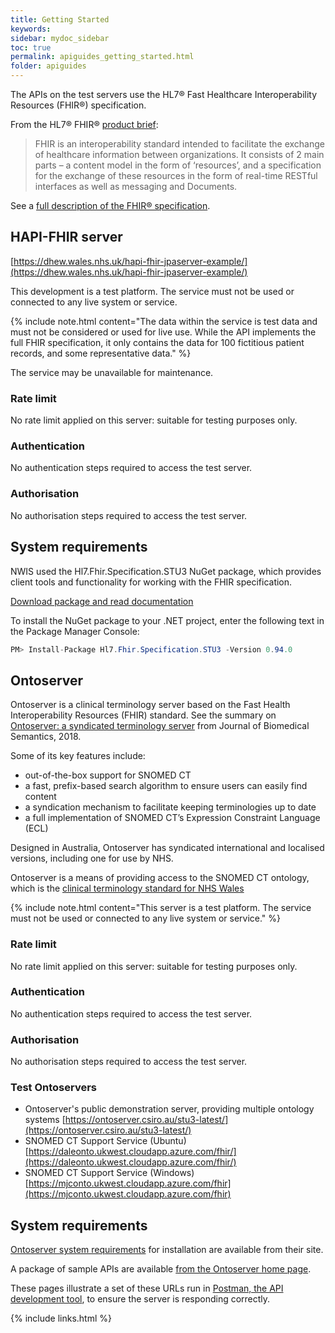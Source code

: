 ```yaml
---
title: Getting Started
keywords: 
sidebar: mydoc_sidebar
toc: true
permalink: apiguides_getting_started.html
folder: apiguides
---
```


The APIs on the test servers use the HL7® Fast Healthcare Interoperability Resources (FHIR®) specification. 

From the HL7® FHIR® [product brief](https://www.hl7.org/implement/standards/product_brief.cfm?product_id=491):

> FHIR is an interoperability standard intended to facilitate the exchange of healthcare information between organizations. It consists of 2 main parts – a content model in the form of ‘resources’, and a specification for the exchange of these resources in the form of real-time RESTful interfaces as well as messaging and Documents.

See a [full description of the FHIR® specification](http://hl7.org/fhir/index.html).

## HAPI-FHIR server

 [https://dhew.wales.nhs.uk/hapi-fhir-jpaserver-example/](https://dhew.wales.nhs.uk/hapi-fhir-jpaserver-example/)
 
This development is a test platform. The service must not be used or connected to any live system or service. 

{% include note.html content="The data within the service is test data and must not be considered or used for live use. While the API implements the full FHIR specification, it only contains the data for 100 fictitious patient records, and some representative data." %}

The service may be unavailable for maintenance.

### Rate limit

No rate limit applied on this server: suitable for testing purposes only.

### Authentication  

No authentication steps required to access the test server.

### Authorisation

No authorisation steps required to access the test server.

## System requirements

NWIS used the Hl7.Fhir.Specification.STU3 NuGet package,
which provides client tools and functionality for working with the FHIR specification.

[Download package and read documentation](http://ewoutkramer.github.io/fhir-net-api/)

To install the NuGet package to your .NET project, enter the following text in the Package Manager Console: 

````cs
PM> Install-Package Hl7.Fhir.Specification.STU3 -Version 0.94.0
````  

## Ontoserver

Ontoserver is a clinical terminology server based on the Fast Health Interoperability Resources (FHIR) standard.  See the summary on [Ontoserver: a syndicated terminology server](https://doi.org/10.1186/s13326-018-0191-z) from Journal of Biomedical Semantics, 2018.

Some of its key features include: 

* out-of-the-box support for SNOMED CT
* a fast, prefix-based search algorithm to ensure users can easily find content 
* a syndication mechanism to facilitate keeping terminologies up to date
* a full implementation of SNOMED CT’s Expression Constraint Language (ECL)

Designed in Australia, Ontoserver has syndicated international and localised versions, including one for use by NHS.

Ontoserver is a means of providing access to the SNOMED CT ontology, which is the [clinical terminology standard for NHS Wales](http://gov.wales/docs/dhss/publications/151118whc053en.pdf)

{% include note.html content="This server is a test platform. The service must not be used or connected to any live system or service." %}

### Rate limit

No rate limit applied on this server: suitable for testing purposes only.

### Authentication  

No authentication steps required to access the test server.

### Authorisation

No authorisation steps required to access the test server.

### Test Ontoservers

* Ontoserver's public demonstration server, providing multiple ontology systems [https://ontoserver.csiro.au/stu3-latest/](https://ontoserver.csiro.au/stu3-latest/)
* SNOMED CT Support Service (Ubuntu) [https://daleonto.ukwest.cloudapp.azure.com/fhir/](https://daleonto.ukwest.cloudapp.azure.com/fhir/)
* SNOMED CT Support Service (Windows) [https://mjconto.ukwest.cloudapp.azure.com/fhir](https://mjconto.ukwest.cloudapp.azure.com/fhir)

## System requirements

[Ontoserver system requirements](https://ontoserver.csiro.au/docs/5.3/index.html) for installation are available from their site.

A package of sample APIs are available [from the Ontoserver home page](https://ontoserver.csiro.au/). 

These pages illustrate a set of these URLs run in [Postman, the API development tool](https://www.getpostman.com/), to ensure the server is responding correctly.

{% include links.html %}